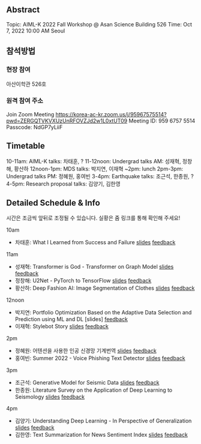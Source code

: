 
## Abstract
Topic: AIML-K 2022 Fall Workshop @ Asan Science Building 526
Time: Oct 7, 2022 10:00 AM Seoul

## 참석방법

### 현장 참여
아산이학관 526호

### 원격 참여 주소
Join Zoom Meeting https://korea-ac-kr.zoom.us/j/95967575514?pwd=ZERGQTVKVXUzUnRFOVZJd2w1L0xtUT09
Meeting ID: 959 6757 5514
Passcode: NdGP7yLiiF


## Timetable 

10-11am: AIML-K talks: 차태훈, ?
11-12noon: Undergrad talks AM: 성재혁, 정창해, 황산하
12noon-1pm: MDS talks: 박지연, 이재혁
~2pm: lunch
2pm-3pm: Undergrad talks PM: 정혜원, 홍여빈
3-4pm: Earthquake talks: 조근석, 한종원, ?
4-5pm: Research proposal talks: 김양기, 김한영

## Detailed Schedule & Info

시간은 조금씩 앞뒤로 조정될 수 있습니다. 실황은 줌 링크를 통해 확인해 주세요!

10am
- 차태훈: What I Learned from Success and Failure [slides](https://koreaoffice-my.sharepoint.com/:b:/g/personal/holy_korea_edu/Edlp94UhCQ5NtI6Rm26-LBAB-kzyg5eMkmYUIfpkSGF5sg?e=TQLBqf) [feedback](https://forms.gle/g8vPaCza4sGYQdLC7)

11am
- 성재혁: Transformer is God - Transformer on Graph Model [slides](https://koreaoffice-my.sharepoint.com/:b:/g/personal/holy_korea_edu/Efr2BorOuS1FrXscLqMpGR0BXKmc_3v2M1TF4Ooj3q1eXg?e=GdWEmN) [feedback](https://forms.gle/6AWMbydAA4bhJVrC9)
- 정창해: U2Net - PyTorch to TensorFlow [slides](https://koreaoffice-my.sharepoint.com/:b:/g/personal/holy_korea_edu/EfP-eRx_815CqSboxmz1AWwBIA9rQ8lBi9Tz0DSIEXryOg?e=wQUJ2u) [feedback](https://forms.gle/q8CdD4Uer7i2L7Q98)
- 황산하: Deep Fashion AI: Image Segmentation of Clothes [slides](https://koreaoffice-my.sharepoint.com/:b:/g/personal/holy_korea_edu/EUvaj9HAcxxLtkP2jsIXULgBjdlgW6kHxEi7N0Zs105rGQ?e=UeiP2f) [feedback](https://forms.gle/qcrYcWVY9rFTv7Hv7)

12noon
- 박지연: Portfolio Optimization Based on the Adaptive Data Selection and Prediction using ML and DL [slides] [feedback](https://forms.gle/MwLv52v9K3JDAGuc7)
- 이재혁: Stylebot Story [slides](https://koreaoffice-my.sharepoint.com/:b:/g/personal/holy_korea_edu/EYG6Fre7LelLsBSdY7r-LacB5BwNLDVzX2nNSzK_jnsy_A?e=YkbOga) [feedback](https://forms.gle/cnwdBNVXD1jDmkLL7)

2pm
- 정혜원: 어텐션을 사용한 인공 신경망 기계번역 [slides](https://koreaoffice-my.sharepoint.com/:b:/g/personal/holy_korea_edu/ESTVQx7xWAdOmfqNL1UY00wBA07JUuZKZGy8LjXbwTMl2Q?e=MMgExz) [feedback](https://forms.gle/7YA5hZxAUZFNDKQo7)
- 홍여빈: Summer 2022 - Voice Phishing Text Detector [slides](https://koreaoffice-my.sharepoint.com/:b:/g/personal/holy_korea_edu/EXAW50FqJhVBh11Mp8WrAggBqF7kL1NzOI7N9A7xGHhZJA?e=WvWuEq) [feedback](https://forms.gle/J5sxv6jLNCnAcpyk8)

3pm
- 조근석: Generative Model for Seismic Data [slides](https://koreaoffice-my.sharepoint.com/:b:/g/personal/holy_korea_edu/EU4nzQ0_EgFMgNz0m78tnYEBz3Rv7TanbABsipoi53-NpQ?e=TTxOte) [feedback](https://forms.gle/6bDcU6pbK2KggT6y7)
- 한종원: Literature Survey on the Application of Deep Learning to Seismology [slides](https://koreaoffice-my.sharepoint.com/:b:/g/personal/holy_korea_edu/EXJ-EbV02l1FhTF1JsI1QloBfhUdsgfT24BvEPMoFNQ2MA?e=9DwnUo) [feedback](https://forms.gle/a7xN8uLEt8vZDTDC7)

4pm
- 김양기: Understanding Deep Learning - In Perspective of Generalization [slides](https://koreaoffice-my.sharepoint.com/:b:/g/personal/holy_korea_edu/EV7pKtMFrfdFhiQFQU5j45YB7KQvMcDV50g-uuhRyWRxig?e=DL6EJE) [feedback](https://forms.gle/ABzQifCmFK8DyEkVA)
- 김한영: Text Summarization for News Sentiment Index [slides](https://koreaoffice-my.sharepoint.com/:b:/g/personal/holy_korea_edu/EbvEZcCqTbFCnSteqZQHrDYBh_CPBVDWsWB_lRdut_oUxw?e=8Zbwx7) [feedback](https://forms.gle/16ZyHcrTBNjKiKT97)



